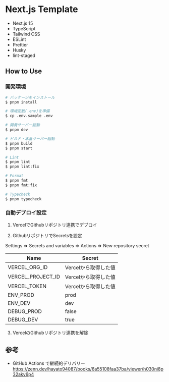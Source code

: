 # Next.js Template

- Next.js 15
- TypeScript
- Tailwind CSS
- ESLint
- Prettier
- Husky
- lint-staged

## How to Use

### 開発環境

```bash
# パッケージをインストール
$ pnpm install

# 環境変数(.env)を準備
$ cp .env.sample .env

# 開発サーバー起動
$ pnpm dev

# ビルド・本番サーバー起動
$ pnpm build
$ pnpm start

# Lint
$ pnpm lint
$ pnpm lint:fix

# Format
$ pnpm fmt
$ pnpm fmt:fix

# Typecheck
$ pnpm typecheck
```

### 自動デプロイ設定

1. VercelでGithubリポジトリ連携でデプロイ

2. GithubリポジトリでSecretsを設定

Settings => Secrets and variables => Actions => New repository secret

| Name              | Secret               |
| ----------------- | -------------------- |
| VERCEL_ORG_ID     | Vercelから取得した値 |
| VERCEL_PROJECT_ID | Vercelから取得した値 |
| VERCEL_TOKEN      | Vercelから取得した値 |
| ENV_PROD          | prod                 |
| ENV_DEV           | dev                  |
| DEBUG_PROD        | false                |
| DEBUG_DEV         | true                 |

3. VercelのGithubリポジトリ連携を解除

## 参考

- GitHub Actions で継続的デリバリー https://zenn.dev/hayato94087/books/6a55108faa37ba/viewer/h030ni8p32akv6p4
